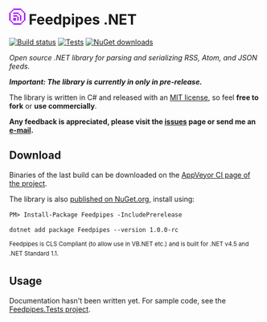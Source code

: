 ![Feedpipes logo](https://raw.githubusercontent.com/tompazourek/Feedpipes/master/assets/logo_32.png) Feedpipes .NET
==============

[![Build status](https://img.shields.io/appveyor/ci/tompazourek/feedpipes.svg)](https://ci.appveyor.com/project/tompazourek/feedpipes)
[![Tests](https://img.shields.io/appveyor/tests/tompazourek/feedpipes.svg)](https://ci.appveyor.com/project/tompazourek/feedpipes/build/tests)
[![NuGet downloads](https://img.shields.io/nuget/dt/Feedpipes.svg)](https://www.nuget.org/packages/Feedpipes/)

*Open source .NET library for parsing and serializing RSS, Atom, and JSON feeds.*

***Important: The library is currently in only in pre-release.***

The library is written in C# and released with an [MIT license](https://raw.githubusercontent.com/tompazourek/Feedpipes/master/LICENSE), so feel **free to fork** or **use commercially**.

**Any feedback is appreciated, please visit the [issues](https://github.com/tompazourek/Feedpipes/issues?state=open) page or send me an [e-mail](mailto:tom.pazourek@gmail.com).**

Download
--------

Binaries of the last build can be downloaded on the [AppVeyor CI page of the project](https://ci.appveyor.com/project/tompazourek/feedpipes/build/artifacts).

The library is also [published on NuGet.org](https://www.nuget.org/packages/Feedpipes/), install using:

```
PM> Install-Package Feedpipes -IncludePrerelease
```

```
dotnet add package Feedpipes --version 1.0.0-rc
```

<sup>Feedpipes is CLS Compliant (to allow use in VB.NET etc.) and is built for .NET v4.5 and .NET Standard 1.1.</sup>


Usage
-----

Documentation hasn't been written yet. For sample code, see the [Feedpipes.Tests project](https://github.com/tompazourek/Feedpipes/tree/master/tests/Feedpipes.Tests).